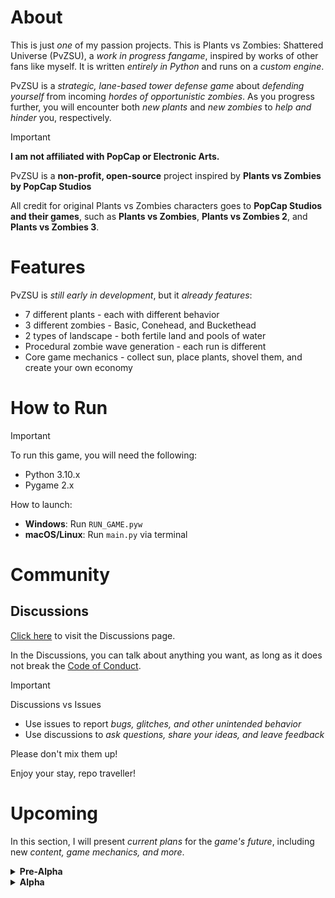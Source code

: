 # About

This is just *one* of my passion projects. This is Plants vs Zombies: Shattered Universe (PvZSU), a *work in progress fangame*, inspired by works of other fans like myself. It is written *entirely in Python* and runs on a *custom engine*.

PvZSU is a *strategic, lane-based tower defense game* about *defending yourself* from incoming *hordes of opportunistic zombies*. As you progress further, you will encounter both *new plants* and *new zombies* to *help and hinder* you, respectively.

> [!Important]
> **I am not affiliated with PopCap or Electronic Arts.**
>
> PvZSU is a **non-profit, open-source** project inspired by **Plants vs Zombies by PopCap Studios**
> 
> All credit for original Plants vs Zombies characters goes to **PopCap Studios and their games**, such as **Plants vs Zombies**, **Plants vs Zombies 2**, and **Plants vs Zombies 3**.



# Features

PvZSU is *still early in development*, but it *already features*:
- 7 different plants - each with different behavior
- 3 different zombies - Basic, Conehead, and Buckethead
- 2 types of landscape - both fertile land and pools of water
- Procedural zombie wave generation - each run is different
- Core game mechanics - collect sun, place plants, shovel them, and create your own economy



# How to Run

> [!Important]
> To run this game, you will need the following:
> - Python 3.10.x
> - Pygame 2.x
> 
> How to launch:
> - **Windows**: Run `RUN_GAME.pyw`
> - **macOS/Linux**: Run `main.py` via terminal



# Community

## Discussions

[Click here](https://github.com/TagGamer555/PvZShatteredUniverse/discussions/) to visit the Discussions page.

In the Discussions, you can talk about anything you want, as long as it does not break the [Code of Conduct](https://github.com/TagGamer555/PvZShatteredUniverse/blob/main/CODE_OF_CONDUCT.md).

> [!Important]
> Discussions vs Issues
> - Use issues to report *bugs, glitches, and other unintended behavior*
> - Use discussions to *ask questions, share your ideas, and leave feedback*
> 
> Please don't mix them up!

Enjoy your stay, repo traveller!



# Upcoming

In this section, I will present *current plans* for the *game's future*, including new *content, game mechanics, and more*.

<!-- collapsible sections via details element -->
<details>
  <summary><strong>Pre-Alpha</strong></summary>
  <ul>
    <li>Finish loading assets, create more assets for everything</li>
    <li>Huge waves (flags)</li>
    <li>Conveyor belt</li>
    <li>Seed selection</li>
    <li>Speed control, pausing (selective updating)</li>
    <li>Z-layer rendering</li>
    <li>Loading and saving levels</li>
    <li>Lawnmowers, losing and winning levels</li>
  </ul>
</details>

<details>
  <summary><strong>Alpha</strong></summary>
  <ul>
    <li>Vector editor for art</li>
    <li>Level editor</li>
    <li>Procedural seed packet sprite generation</li>
    <li>Baseline modding support</li>
    <li>Level packs, per-level stats</li>
    <li>More UI</li>
    <li>Particle Effects</li>
  </ul>
</details>
